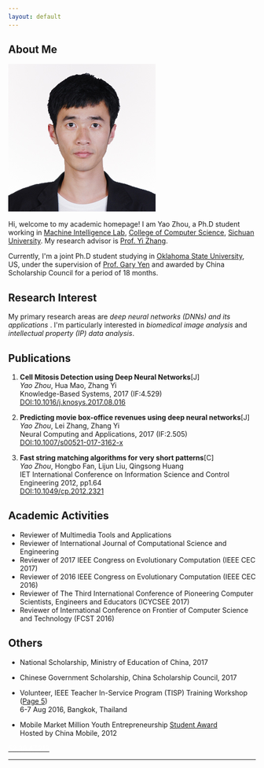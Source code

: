 ```yaml
---
layout: default
---
```


## About Me

<img class="profile-picture" src="photo_personal.jpg">

Hi, welcome to my academic homepage! I am Yao Zhou, a Ph.D student working in [Machine Intelligence Lab](http://www.machineilab.org), [College of Computer Science](http://cs.scu.edu.cn), [Sichuan University](http://www.scu.edu.cn). My research advisor is [Prof. Yi Zhang](http://www.machineilab.org/users/zhangyi/).

Currently, I'm a joint Ph.D student studying in [Oklahoma State University](https://go.okstate.edu/), US, under the supervision of [Prof. Gary Yen](http://isc.okstate.edu/) and awarded by China Scholarship Council for a period of 18 months.

## Research Interest

My primary research areas are *deep neural networks (DNNs) and its applications* . I'm particularly interested in *biomedical image analysis* and *intellectual property (IP) data analysis*.


## Publications

1. **Cell Mitosis Detection using Deep Neural Networks**[J]  
*Yao Zhou*, Hua Mao, Zhang Yi  
Knowledge-Based Systems, 2017 (IF:4.529)  
[DOI:10.1016/j.knosys.2017.08.016](https://doi.org/10.1016/j.knosys.2017.08.016)

2. **Predicting movie box-office revenues using deep neural networks**[J]  
*Yao Zhou*, Lei Zhang, Zhang Yi  
Neural Computing and Applications, 2017 (IF:2.505)  
[DOI:10.1007/s00521-017-3162-x](https://doi.org/10.1007/s00521-017-3162-x)

3. **Fast string matching algorithms for very short patterns**[C]  
*Yao Zhou*, Hongbo Fan, Lijun Liu, Qingsong Huang   
IET International Conference on Information Science and Control Engineering 2012, pp1.64  
[DOI:10.1049/cp.2012.2321](http://dx.doi.org/10.1049/cp.2012.2321)

## Academic Activities
* Reviewer of Multimedia Tools and Applications
* Reviewer of International Journal of Computational Science and Engineering
* Reviewer of 2017 IEEE Congress on Evolutionary Computation (IEEE CEC 2017)
* Reviewer of 2016 IEEE Congress on Evolutionary Computation (IEEE CEC 2016)
* Reviewer of The Third International Conference of Pioneering Computer Scientists, Engineers and Educators (ICYCSEE 2017)
* Reviewer of International Conference on Frontier of Computer Science and Technology (FCST 2016)

## Others
* National Scholarship, Ministry of Education of China, 2017


* Chinese Government Scholarship, China Scholarship Council, 2017


* Volunteer, IEEE Teacher In-Service Program (TISP) Training Workshop ([Page 5](http://www.ieeer10.org/wp-content/uploads/2017/01/R10_eNewsletter-December2016.pdf))  
6-7 Aug 2016, Bangkok, Thailand  


* Mobile Market Million Youth Entrepreneurship [Student Award](http://dev.10086.cn/ps2012)  
Hosted by China Mobile, 2012

<a href="http://52.38.47.218"><span style="color:#FFFFFF">52.38.47.218</span><a>

---
